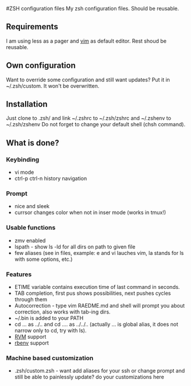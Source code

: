 #ZSH configuration files
My zsh configuration files. Should be reusable.

## Requirements
I am using less as a pager and [vim](http://www.vim.org/) as default editor. Rest shoud be reusable.

## Own configuration
Want to override some configuration and still want updates? Put it in ~/.zsh/custom. It won't be overwritten.

## Installation
Just clone to .zsh/ and link ~/.zshrc to ~/.zsh/zshrc and ~/.zshenv to ~/.zsh/zshenv
Do not forget to change your default shell (chsh command).

## What is done?

### Keybinding
* vi mode
* ctrl-p ctrl-n history navigation

### Prompt
* nice and sleek
* currsor changes color when not in inser mode (works in tmux!)

### Usable functions
* zmv enabled
* lspath - show ls -ld for all dirs on path to given file
* few aliases (see in files, example: e and vi lauches vim, la stands for ls with some options, etc.)

### Features
* ETIME variable contains execution time of last command in seconds.
* TAB completion, first pus shows possibilities, next pushes cycles through them
* Autocorrection - type vim RAEDME.md and shell will prompt you about correction, also works with tab-ing dirs.
* ~/.bin is added to your PATH
* cd ...  as ../.. and cd .... as ../../.. (actually ... is global alias, it does not narrow only to cd, try with ls).
* [RVM](http://rvm.beginrescueend.com/) support
* [rbenv](https://github.com/sstephenson/rbenv) support

### Machine based customization
* .zsh/custom.zsh - want add aliases for your ssh or change prompt and still be able to painlessly update? do your customizations here
